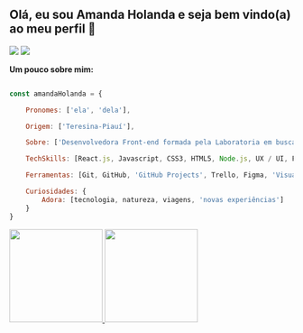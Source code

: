 ## Olá, eu sou Amanda Holanda e seja bem vindo(a) ao meu perfil 👋

<div align="left">  
  <a align="right" href="https://www.linkedin.com/in/amandaholanda/" target="_blank"><img src="https://img.shields.io/badge/-LinkedIn-%230077B5?style=for-the-badge&logo=linkedin&logoColor=white" target="_blank"></a> 
  <a align="right" href="mailto:amandaholanda_@hotmail.com" target="_blank"><img src="https://img.shields.io/badge/Microsoft_Outlook-0078D4?style=for-the-badge&logo=microsoft-outlook&logoColor=white" target="_blank"></a>  
</div>
 
<div align="left">
  
 **Um pouco sobre mim:** 

```javascript

const amandaHolanda = {

    Pronomes: ['ela', 'dela'],

    Origem: ['Teresina-Piauí'],

    Sobre: ['Desenvolvedora Front-end formada pela Laboratoria em busca da minha primeira oportunidade na área'],        

    TechSkills: [React.js, Javascript, CSS3, HTML5, Node.js, UX / UI, Firebase, Jest, 'Product Design', 'Metodologias Ágeis'],

    Ferramentas: [Git, GitHub, 'GitHub Projects', Trello, Figma, 'Visual Studio Code', 'Metro Retro'],

    Curiosidades: {
        Adora: [tecnologia, natureza, viagens, 'novas experiências']        
    }  
}

``` 
</div>

<div>
<a href="https://github.com/amanda-holanda">
<img height="165em" src="https://github-readme-stats.vercel.app/api/top-langs/?username=amanda-holanda&layout=compact&langs_count=7&theme=apprentice"/>
<img height="165em" src="https://github-readme-stats.vercel.app/api?username=amanda-holanda&show_icons=true&theme=apprentice&include_all_commits=true&count_private=true"/>
</div>


